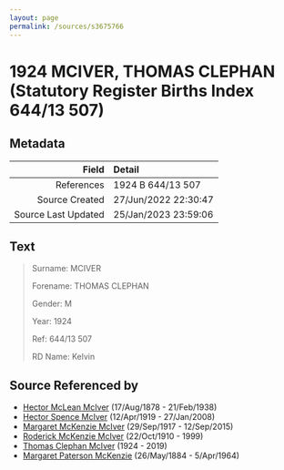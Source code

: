 ```yaml
---
layout: page
permalink: /sources/s3675766
---
```


# 1924 MCIVER, THOMAS CLEPHAN (Statutory Register Births Index 644/13 507)

## Metadata
Field | Detail
---:|:---
References | 1924 B 644/13 507
Source Created | 27/Jun/2022 22:30:47
Source Last Updated | 25/Jan/2023 23:59:06

## Text

> Surname: MCIVER
>
> Forename: THOMAS CLEPHAN
>
> Gender: M
>
> Year: 1924
>
> Ref: 644/13 507
>
> RD Name: Kelvin
>

## Source Referenced by

* [Hector McLean McIver](../people/@62168745@-hector-mclean-mciver-b1878-8-17-d1938-2-21.md) (17/Aug/1878 - 21/Feb/1938)
* [Hector Spence McIver](../people/@34334364@-hector-spence-mciver-b1919-4-12-d2008-1-27.md) (12/Apr/1919 - 27/Jan/2008)
* [Margaret McKenzie McIver](../people/@24380064@-margaret-mckenzie-mciver-b1917-9-29-d2015-9-12.md) (29/Sep/1917 - 12/Sep/2015)
* [Roderick McKenzie McIver](../people/@90830540@-roderick-mckenzie-mciver-b1910-10-22-d1999.md) (22/Oct/1910 - 1999)
* [Thomas Clephan McIver](../people/@74287888@-thomas-clephan-mciver-b1924-d2019.md) (1924 - 2019)
* [Margaret Paterson McKenzie](../people/@88610293@-margaret-paterson-mckenzie-b1884-5-26-d1964-4-5.md) (26/May/1884 - 5/Apr/1964)
